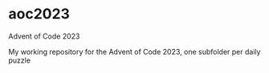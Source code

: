 # aoc2023
Advent of Code 2023

My working repository for the Advent of Code 2023, one subfolder per daily puzzle
